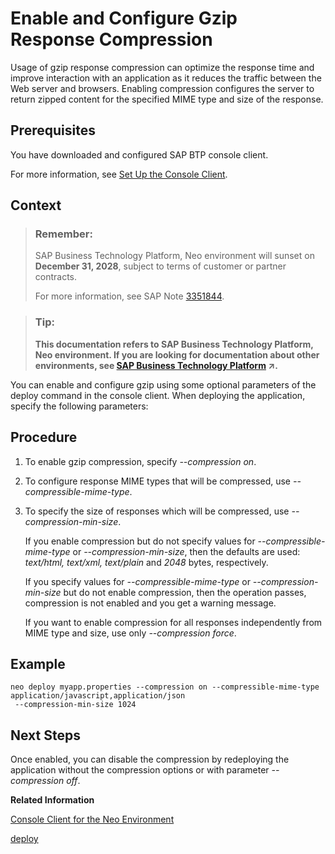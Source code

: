 <!-- loio390594a7ee9e4a51b5f5eb6af61d8bdc -->

# Enable and Configure Gzip Response Compression

Usage of gzip response compression can optimize the response time and improve interaction with an application as it reduces the traffic between the Web server and browsers. Enabling compression configures the server to return zipped content for the specified MIME type and size of the response.



## Prerequisites

You have downloaded and configured SAP BTP console client.

For more information, see [Set Up the Console Client](../30-development-neo/set-up-the-console-client-7613dee.md).



## Context

> ### Remember:  
> SAP Business Technology Platform, Neo environment will sunset on **December 31, 2028**, subject to terms of customer or partner contracts.
> 
> For more information, see SAP Note [3351844](https://launchpad.support.sap.com/#/notes/3351844).

> ### Tip:  
> **This documentation refers to SAP Business Technology Platform, Neo environment. If you are looking for documentation about other environments, see [SAP Business Technology Platform](https://help.sap.com/viewer/65de2977205c403bbc107264b8eccf4b/Cloud/en-US/6a2c1ab5a31b4ed9a2ce17a5329e1dd8.html "SAP Business Technology Platform (SAP BTP) is an integrated offering comprised of four technology portfolios: database and data management, application development and integration, analytics, and intelligent technologies. The platform offers users the ability to turn data into business value, compose end-to-end business processes, and build and extend SAP applications quickly.") :arrow_upper_right:.**

You can enable and configure gzip using some optional parameters of the deploy command in the console client. When deploying the application, specify the following parameters:



## Procedure

1.  To enable gzip compression, specify *\--compression on*.

2.  To configure response MIME types that will be compressed, use *\--compressible-mime-type*.

3.  To specify the size of responses which will be compressed, use *\--compression-min-size*.

    If you enable compression but do not specify values for *\--compressible-mime-type* or *\--compression-min-size*, then the defaults are used: *text/html, text/xml, text/plain* and *2048* bytes, respectively.

    If you specify values for *\--compressible-mime-type* or *\--compression-min-size* but do not enable compression, then the operation passes, compression is not enabled and you get a warning message.

    If you want to enable compression for all responses independently from MIME type and size, use only *\--compression force*.




## Example

```
neo deploy myapp.properties --compression on --compressible-mime-type application/javascript,application/json
 --compression-min-size 1024
```



## Next Steps

Once enabled, you can disable the compression by redeploying the application without the compression options or with parameter *\--compression off*.

**Related Information**  


[Console Client for the Neo Environment](console-client-for-the-neo-environment-7613230.md)

[deploy](deploy-937db4f.md "Deploying an application publishes it to SAP BTP. Use the optional parameters to make some specific configurations of the deployed application.")

